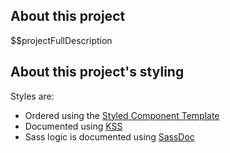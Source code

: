 ## About this project

$$projectFullDescription


## About this project's styling

Styles are:

- Ordered using the [Styled Component Template](https://github.com/ericwbailey/styled-component-template)
- Documented using [KSS](https://github.com/kss-node/kss-node)
- Sass logic is documented using [SassDoc](http://sassdoc.com/)
